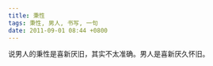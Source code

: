 ```yaml
---
title: 秉性
tags: 秉性, 男人, 书写, 一句
date: 2011-09-01 08:44 +0800
---
```



说男人的秉性是喜新厌旧，其实不太准确。男人是喜新厌久怀旧。

